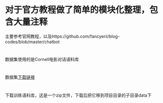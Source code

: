 # 对于官方教程做了简单的模块化整理，包含大量注释
主要参考官网教程，以及https://github.com/fancyerii/blog-codes/blob/master/chatbot
#
数据集使用的是Cornell电影对话语料库
#
数据集[下载链接](http://www.cs.cornell.edu/~cristian/data/cornell_movie_dialogs_corpus.zip)
#
下载训练语料库，这是一个zip文件，下载后把它移到项目目录的子目录data下
